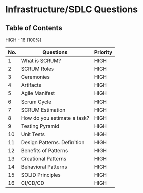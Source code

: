 # Infrastructure/SDLC Questions

## Table of Contents

HIGH - 16 (100%)

| No. | Questions                   | Priority |
|-----|-----------------------------|----------|
| 1   | What is SCRUM?              | HIGH     |
| 2   | SCRUM Roles                 | HIGH     |
| 3   | Ceremonies                  | HIGH     |
| 4   | Artifacts                   | HIGH     |
| 5   | Agile Manifest              | HIGH     |
| 6   | Scrum Cycle                 | HIGH     |
| 7   | SCRUM Estimation            | HIGH     |
| 8   | How do you estimate a task? | HIGH     |
| 9   | Testing Pyramid             | HIGH     |
| 10  | Unit Tests                  | HIGH     |
| 11  | Design Patterns. Definition | HIGH     |
| 12  | Benefits of Patterns        | HIGH     |
| 13  | Creational Patterns         | HIGH     |
| 14  | Behavioral Patterns         | HIGH     |
| 15  | SOLID Principles            | HIGH     |
| 16  | CI/CD/CD                    | HIGH     |
